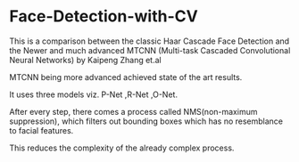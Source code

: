 # Face-Detection-with-CV

This is a comparison between the classic Haar Cascade Face Detection and the Newer and much advanced MTCNN (Multi-task Cascaded Convolutional Neural Networks) by Kaipeng Zhang et.al

MTCNN being more advanced achieved state of the art results.

It uses three models viz. P-Net ,R-Net ,O-Net.

After every step, there comes a process called NMS(non-maximum suppression), which filters out bounding boxes which has no resemblance to facial features.

This reduces the complexity of the already complex process.

